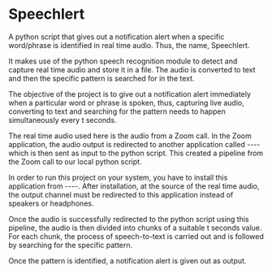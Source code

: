 # Speechlert
A python script that gives out a notification alert when a specific word/phrase is identified in real time audio. Thus, the name, Speechlert. 

It makes use of the python speech recognition module to detect and capture real time audio and store it in a file. The audio is converted to text and then the specific pattern is searched for in the text. 

The objective of the project is to give out a notification alert immediately when a particular word or phrase is spoken, thus, capturing live audio, converting to text and searching for the pattern needs to happen simultaneously every t seconds. 

The real time audio used here is the audio from a Zoom call. In the Zoom application, the audio output is redirected to another application called ---- which is then sent as input to the python script. This created a pipeline from the Zoom call to our local python script.

In order to run this project on your system, you have to install this application from ----. After installation, at the source of the real time audio, the output channel must be redirected to this application instead of speakers or headphones. 

Once the audio is successfully redirected to the python script using this pipeline, the audio is then divided into chunks of a suitable t seconds value. For each chunk, the process of speech-to-text is carried out and is followed by searching for the specific pattern. 

Once the pattern is identified, a notification alert is given out as output. 
